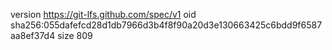 version https://git-lfs.github.com/spec/v1
oid sha256:055dafefcd28d1db7966d3b4f8f90a20d3e130663425c6bdd9f6587aa8ef37d4
size 809
